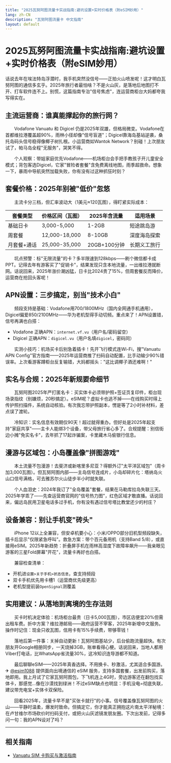 ```yaml
---
title: "2025瓦努阿图流量卡实战指南:避坑设置+实时价格表（附eSIM妙用）"
lang: zh-CN
description: "瓦努阿图流量卡 中文指南"
layout: default
---
```

# 2025瓦努阿图流量卡实战指南:避坑设置+实时价格表（附eSIM妙用）

话说去年在埃法特岛浮潜时，我手机突然没信号——正拍火山喷发呢！这才明白瓦努阿图的通信多玄乎。2025年旅行者最怕啥？不是火山灰，是落地后地图打不开、打车软件连不上。别慌，这篇指南专治"信号焦虑"，连运营商柜台大妈都夸我写得实在。

## 主流运营商：谁真能撑起你的旅行网？

　　Vodafone Vanuatu 和 Digicel 仍是2025年双雄，但格局微变。Vodafone在首都维拉港覆盖超90%，雨林小径却像"信号盲道"；Digicel靠海岛基站逆袭，桑托岛码头信号稳得像椰子树扎根。小运营商如Wantok Network？别碰！上次朋友试了，帕马岛全程"无服务"，哭笑不得。

　　个人观察：带娃家庭优先Vodafone——机场柜台会手把手教孩子开儿童安全模式；背包客选Digicel，它家"冒险者套餐"含免费离线地图，雨季超救命。想象一下，暴雨中导航突然加载失败，你有没有过这种抓狂时刻？

## 套餐价格：2025年别被"低价"忽悠

　　主流卡分三档，但汇率波动大（1美元≈120瓦图），得盯紧实际成本：

| 套餐类型       | 价格区间（瓦图） | 2025年含流量 | 适用场景         |
|----------------|------------------|--------------|------------------|
| 基础日卡       | 3,000-5,000      | 1-2GB        | 短途跳岛游       |
| 周套餐          | 12,000-18,000    | 8-10GB       | 深度海岛探索     |
| 月套餐+通话     | 25,000-35,000    | 20GB+100分钟 | 长期义工旅行     |

　　坑点预警：标"无限流量"的卡？多半限速到128kbps——刷个微信都卡成PPT。记得去年有游客买了"促销卡"，结果发现只含本地流量，一出维拉港就断网。话说回来，2025年涨价潮凶猛，日卡比2024贵了15%，但周套餐反而降价，运营商在抢回头客呢！

## APN设置：三步搞定，别当"技术小白"

　　频段支持是基础：Vodafone用700/1800MHz（国内全网通手机通用），Digicel偏爱850/2100MHz——华为老机型得手动切频。重点来了！APN设置错，信号再满也白搭：

- Vodafone 正确APN：`internet.vf.vu`（用户名/密码留空）
- Digicel 正确APN：`digicel.vu`（用户名填`digicel`，密码同）

　　实测小技巧：机场买卡后别急着插卡！先开飞行模式连Wi-Fi，搜"Vanuatu APN Config"官方指南——2025年运营商推了扫码自动配置，比手动输少90%错误率。上次看游客蹲柜台反复输错，大妈都摇头："这比调椰子酒还难啊！"

## 实名与合规：2025年新规要命细节

　　瓦努阿图2025年严打匿名卡：买实体卡必须带护照+签证页复印件，柜台现场录指纹（别嫌烦，20秒搞定）。eSIM呢？虚拟卡也逃不掉——在线购买时得上传护照扫描件，系统自动核验。有次我忘带护照副本，愣是等了2小时补材料，差点误了渡轮。

　　冷知识：实名信息有效期仅90天！超过就得重办。但好处是2025年起支持"家庭共享"——主卡人能绑3个设备，带父母旅行省心多了。合规提醒：别信街边小摊"免实名卡"，去年抓了17起诈骗案，卡里藏木马偷银行信息。

## 漫游与区域包：小岛覆盖像"拼图游戏"

　　本土流量不包漫游！去斐济或新喀里多尼亚？得额外订"太平洋区域包"（周卡加3,000瓦图）。但瓦努阿图内部——主岛信号连成片，小岛却碎片化：塔纳岛火山口信号满格，可去雅苏尔火山徒步半小时就失联。

　　个人血泪史：2024年我订了"全岛覆盖"套餐，结果在马勒库拉岛失联三天。2025年学乖了——先查运营商官网的"信号热力图"，红色区域才敢直播。话说回来，偏远岛民用卫星电话多过手机，你有没有遇过信号塔比教堂还少的村庄？

## 设备兼容：别让手机变"砖头"

　　iPhone 12以上全兼容，但安卓机要小心：小米/OPPO部分旧机型频段缺失，插卡后显示"仅限紧急呼叫"。救急方案：带个百元备用机（支持Band 5/8），或直接用eSIM。2025年新趋势：折叠屏手机在雨林高湿度下故障率飙升——我亲眼见游客的三星Fold屏幕"开花"，流量卡再好也白搭。

　　兼容检查清单：
  - 开机进`设置>关于手机>状态信息`，查支持频段
  - 双卡手机优先用卡槽1（运营商优先级更高）
  - 老机型提前装`OpenSignal`测覆盖

## 实用建议：从落地到离境的生存法则

　　买卡时机决定体验：机场柜台最贵（日卡5,000瓦图），市区店便宜20%但需出租车费。折中方案？维拉港邮局——政府运营不宰客，2025年新增中文服务。操作时记住：现金只收瓦图，信用卡有15%手续费，带够零钱！

　　落地后第一件事：关掉自动更新！瓦努阿图基站少，后台偷跑流量超快。有次朋友开Google相册同步，一天烧掉3GB，账单看得心梗。话说回来，当地人都用Viber打电话，比WhatsApp省流量30%，这冷知识连导游都不知道。

　　最后聊聊eSIM——2025年真香选择。不用换卡、秒激活，尤其适合多国游。✈ [@esim1088](https://t.me/s/esim1088) 提供面向出境通信的 eSIM 服务，支持多国套餐，出发前购买，落地即用。我上月试了它家瓦努阿图包，下飞机连上4G时，旁边游客还在翻包找实体卡，那感觉...像在沙漠找到绿洲！不过eSIM缺点也明显：手机没电=彻底失联，建议带充电宝+实体卡双保险。

　　回看2025年，流量卡早不是"买张卡就行"的小事。信号覆盖像瓦努阿图的火山——平静时温柔，爆发时致命。但搞定它，你才能真正拥抱这片南太平洋秘境：在卢甘维尔市场砍价时扫码支付，或把火山灰滤镜发朋友圈。下次出发前，记得多问一句：我的APN设对了吗？

<!-- crosslink -->
---

## 相关指南

- [Vanuatu SIM 卡购买与激活指南](https://faciylike.github.io/vanuatu-sim-guides)
